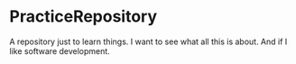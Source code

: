 # PracticeRepository
A repository just to learn things.
I want to see what all this is about. And if I like software development.
